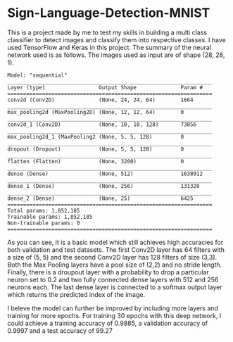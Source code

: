 # Sign-Language-Detection-MNIST

This is a project made by me to test my skills in building a multi class classifier to detect images and classify them into respective classes. I have used TensorFlow and Keras in this project. The summary of the neural network used is as follows. The images used as input are of shape (28, 28, 1).

```
Model: "sequential"
_________________________________________________________________
Layer (type)                 Output Shape              Param #   
=================================================================
conv2d (Conv2D)              (None, 24, 24, 64)        1664      
_________________________________________________________________
max_pooling2d (MaxPooling2D) (None, 12, 12, 64)        0         
_________________________________________________________________
conv2d_1 (Conv2D)            (None, 10, 10, 128)       73856     
_________________________________________________________________
max_pooling2d_1 (MaxPooling2 (None, 5, 5, 128)         0         
_________________________________________________________________
dropout (Dropout)            (None, 5, 5, 128)         0         
_________________________________________________________________
flatten (Flatten)            (None, 3200)              0         
_________________________________________________________________
dense (Dense)                (None, 512)               1638912   
_________________________________________________________________
dense_1 (Dense)              (None, 256)               131328    
_________________________________________________________________
dense_2 (Dense)              (None, 25)                6425      
=================================================================
Total params: 1,852,185
Trainable params: 1,852,185
Non-trainable params: 0
=================================================================
```


As you can see, it is a basic model which still achieves high accuracies for both validation and test datasets. The first Conv2D layer has 64 filters with a size of (5, 5) and the second Conv2D layer has 128 filters of size (3,3). Both the Max Pooling layers have a pool size of (2,2) and no stride length. Finally, there is a droupout layer with a probability to drop a particular neuron set to 0.2 and two fully connected dense layers with 512 and 256 neurons each. The last dense layer is connected to a softmax output layer which returns the predicted index of the image.

I beleve the model can further be improved by including more layers and training for more epochs. For training 30 epochs with this deep network, I could achieve a training accuracy of 0.9885, a validation accuracy of 0.9997 and a test accuracy of 99.27
